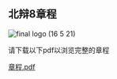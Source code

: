 ## 北辩8章程


![final logo (16 5 21)](https://user-images.githubusercontent.com/111105450/184289502-884c039b-0e24-4022-8db1-c4e3fb3255ef.png)

请下载以下pdf以浏览完整的章程


[章程.pdf](https://github.com/nmmdt8/nmmdt8.github.io/files/9313734/8.8.22.pdf)

